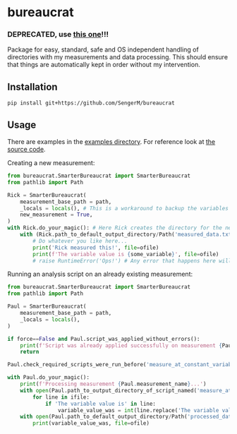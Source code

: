 # bureaucrat

### DEPRECATED, use [this one](https://github.com/SengerM/the_bureaucrat)!!!

Package for easy, standard, safe and OS independent handling of directories with my measurements and data processing. This should ensure that things are automatically kept in order without my intervention.

## Installation

```
pip install git+https://github.com/SengerM/bureaucrat
```

## Usage

There are examples in the [examples directory](examples). For reference look at [the source code](bureaucrat/SmarterBureaucrat.py).

Creating a new measurement:
```python
from bureaucrat.SmarterBureaucrat import SmarterBureaucrat
from pathlib import Path

Rick = SmarterBureaucrat(
	measurement_base_path = path,
	_locals = locals(), # This is a workaround to backup the variables together with the script, it must be here... Sorry.
	new_measurement = True,
)
with Rick.do_your_magic(): # Here Rick creates the directory for the new measurement, does the backup of this script, etc.
	with (Rick.path_to_default_output_directory/Path('measured_data.txt')).open('w') as ofile:
		# Do whatever you like here...
		print('Rick measured this!', file=ofile)
		print(f'The variable value is {some_variable}', file=ofile)
		# raise RuntimeError('Ops!') # Any error that happens here will be reported in the output directory. Uncoment this line to test it.
```
Running an analysis script on an already existing measurement:
```python
from bureaucrat.SmarterBureaucrat import SmarterBureaucrat
from pathlib import Path

Paul = SmarterBureaucrat(
	measurement_base_path = path,
	_locals = locals(),
)

if force==False and Paul.script_was_applied_without_errors():
	print(f'Script was already applied successfully on measurement {Paul.measurement_name}, nothing will be done...')
	return

Paul.check_required_scripts_were_run_before('measure_at_constant_variable.py') # If this script did not end successfully previously on this measurement, an error will be raised.

with Paul.do_your_magic():
	print(f'Processing measurement {Paul.measurement_name}...')
	with open(Paul.path_to_output_directory_of_script_named('measure_at_constant_variable.py')/Path('measured_data.txt'), 'r') as ifile:
		for line in ifile:
			if 'The variable value is' in line:
				variable_value_was = int(line.replace('The variable value is ',''))
	with open(Paul.path_to_default_output_directory/Path('processed_data.txt'), 'w') as ofile:
		print(variable_value_was, file=ofile)
```
